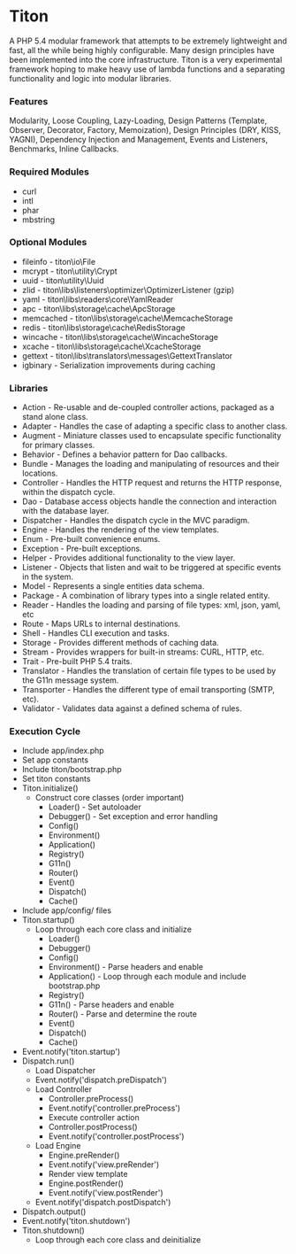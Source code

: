 # Titon #

A PHP 5.4 modular framework that attempts to be extremely lightweight and fast, all the while being highly configurable. Many design principles have been implemented into the core infrastructure. Titon is a very experimental framework hoping to make heavy use of lambda functions and a separating functionality and logic into modular libraries.

### Features ###

Modularity, Loose Coupling, Lazy-Loading, Design Patterns (Template, Observer, Decorator, Factory, Memoization), Design Principles (DRY, KISS, YAGNI), Dependency Injection and Management, Events and Listeners, Benchmarks, Inline Callbacks.

### Required Modules ###

* curl
* intl
* phar
* mbstring

### Optional Modules ###

* fileinfo		- titon\io\File
* mcrypt		- titon\utility\Crypt
* uuid			- titon\utility\Uuid
* zlid			- titon\libs\listeners\optimizer\OptimizerListener (gzip)
* yaml			- titon\libs\readers\core\YamlReader
* apc			- titon\libs\storage\cache\ApcStorage
* memcached		- titon\libs\storage\cache\MemcacheStorage
* redis			- titon\libs\storage\cache\RedisStorage
* wincache		- titon\libs\storage\cache\WincacheStorage
* xcache		- titon\libs\storage\cache\XcacheStorage
* gettext		- titon\libs\translators\messages\GettextTranslator
* igbinary		- Serialization improvements during caching

### Libraries ###

* Action - Re-usable and de-coupled controller actions, packaged as a stand alone class.
* Adapter - Handles the case of adapting a specific class to another class.
* Augment - Miniature classes used to encapsulate specific functionality for primary classes.
* Behavior - Defines a behavior pattern for Dao callbacks.
* Bundle - Manages the loading and manipulating of resources and their locations.
* Controller - Handles the HTTP request and returns the HTTP response, within the dispatch cycle.
* Dao - Database access objects handle the connection and interaction with the database layer.
* Dispatcher - Handles the dispatch cycle in the MVC paradigm.
* Engine - Handles the rendering of the view templates.
* Enum - Pre-built convenience enums.
* Exception - Pre-built exceptions.
* Helper - Provides additional functionality to the view layer.
* Listener - Objects that listen and wait to be triggered at specific events in the system.
* Model - Represents a single entities data schema.
* Package - A combination of library types into a single related entity.
* Reader - Handles the loading and parsing of file types: xml, json, yaml, etc
* Route - Maps URLs to internal destinations.
* Shell - Handles CLI execution and tasks.
* Storage - Provides different methods of caching data.
* Stream - Provides wrappers for built-in streams: CURL, HTTP, etc.
* Trait - Pre-built PHP 5.4 traits.
* Translator - Handles the translation of certain file types to be used by the G11n message system.
* Transporter - Handles the different type of email transporting (SMTP, etc).
* Validator - Validates data against a defined schema of rules.

### Execution Cycle ###

* Include app/index.php
* Set app constants
* Include titon/bootstrap.php
* Set titon constants
* Titon.initialize()
    * Construct core classes (order important)
        * Loader() - Set autoloader
        * Debugger() - Set exception and error handling
        * Config()
        * Environment()
        * Application()
        * Registry()
        * G11n()
        * Router()
        * Event()
        * Dispatch()
        * Cache()
* Include app/config/ files
* Titon.startup()
    * Loop through each core class and initialize
        * Loader()
        * Debugger()
        * Config()
        * Environment() - Parse headers and enable
        * Application() - Loop through each module and include bootstrap.php
        * Registry()
        * G11n() - Parse headers and enable
        * Router() - Parse and determine the route
        * Event()
        * Dispatch()
        * Cache()
* Event.notify('titon.startup')
* Dispatch.run()
    * Load Dispatcher
    * Event.notify('dispatch.preDispatch')
    * Load Controller
        * Controller.preProcess()
        * Event.notify('controller.preProcess')
        * Execute controller action
        * Controller.postProcess()
        * Event.notify('controller.postProcess')
    * Load Engine
        * Engine.preRender()
        * Event.notify('view.preRender')
        * Render view template
        * Engine.postRender()
        * Event.notify('view.postRender')
    * Event.notify('dispatch.postDispatch')
* Dispatch.output()
* Event.notify('titon.shutdown')
* Titon.shutdown()
    * Loop through each core class and deinitialize